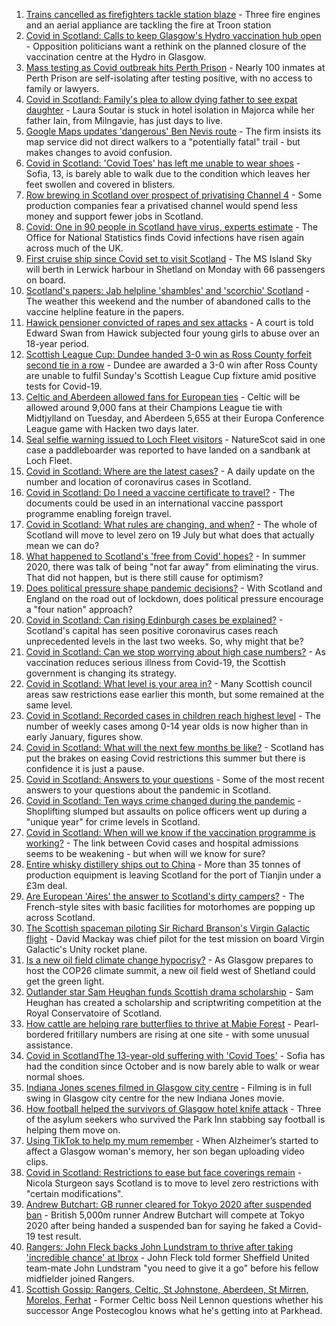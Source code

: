 1. [Trains cancelled as firefighters tackle station blaze](https://www.bbc.co.uk/news/uk-scotland-glasgow-west-57874972) - Three fire engines and an aerial appliance are tackling the fire at Troon station
2. [Covid in Scotland: Calls to keep Glasgow's Hydro vaccination hub open](https://www.bbc.co.uk/news/uk-scotland-glasgow-west-57873556) - Opposition politicians want a rethink on the planned closure of the vaccination centre at the Hydro in Glasgow.
3. [Mass testing as Covid outbreak hits Perth Prison](https://www.bbc.co.uk/news/uk-scotland-tayside-central-57873846) - Nearly 100 inmates at Perth Prison are self-isolating after testing positive, with no access to family or lawyers.
4. [Covid in Scotland: Family's plea to allow dying father to see expat daughter](https://www.bbc.co.uk/news/uk-scotland-glasgow-west-57866679) - Laura Soutar is stuck in hotel isolation in Majorca while her father Iain, from Milngavie, has just days to live.
5. [Google Maps updates 'dangerous' Ben Nevis route](https://www.bbc.co.uk/news/uk-scotland-highlands-islands-57873330) - The firm insists its map service did not direct walkers to a "potentially fatal" trail - but makes changes to avoid confusion.
6. [Covid in Scotland: 'Covid Toes' has left me unable to wear shoes](https://www.bbc.co.uk/news/uk-scotland-57865404) - Sofia, 13, is barely able to walk due to the condition which leaves her feet swollen and covered in blisters.
7. [Row brewing in Scotland over prospect of privatising Channel 4](https://www.bbc.co.uk/news/uk-scotland-scotland-business-57864641) - Some production companies fear a privatised channel would spend less money and support fewer jobs in Scotland.
8. [Covid: One in 90 people in Scotland have virus, experts estimate](https://www.bbc.co.uk/news/uk-scotland-57865803) - The Office for National Statistics finds Covid infections have risen again across much of the UK.
9. [First cruise ship since Covid set to visit Scotland](https://www.bbc.co.uk/news/uk-scotland-highlands-islands-57862638) - The MS Island Sky will berth in Lerwick harbour in Shetland on Monday with 66 passengers on board.
10. [Scotland's papers: Jab helpline 'shambles' and 'scorchio' Scotland](https://www.bbc.co.uk/news/uk-scotland-57871117) - The weather this weekend and the number of abandoned calls to the vaccine helpline feature in the papers.
11. [Hawick pensioner convicted of rapes and sex attacks](https://www.bbc.co.uk/news/uk-scotland-south-scotland-57861959) - A court is told Edward Swan from Hawick subjected four young girls to abuse over an 18-year period.
12. [Scottish League Cup: Dundee handed 3-0 win as Ross County forfeit second tie in a row](https://www.bbc.co.uk/sport/football/57860538) - Dundee are awarded a 3-0 win after Ross County are unable to fulfil Sunday's Scottish League Cup fixture amid positive tests for Covid-19.
13. [Celtic and Aberdeen allowed fans for European ties](https://www.bbc.co.uk/sport/football/57846827) - Celtic will be allowed around 9,000 fans at their Champions League tie with Midtjylland on Tuesday, and Aberdeen 5,655 at their Europa Conference League game with Hacken two days later.
14. [Seal selfie warning issued to Loch Fleet visitors](https://www.bbc.co.uk/news/uk-scotland-highlands-islands-57862633) - NatureScot said in one case a paddleboarder was reported to have landed on a sandbank at Loch Fleet.
15. [Covid in Scotland: Where are the latest cases?](https://www.bbc.co.uk/news/uk-scotland-53511877) - A daily update on the number and location of coronavirus cases in Scotland.
16. [Covid in Scotland: Do I need a vaccine certificate to travel?](https://www.bbc.co.uk/news/uk-scotland-57519070) - The documents could be used in an international vaccine passport programme enabling foreign travel.
17. [Covid in Scotland: What rules are changing, and when?](https://www.bbc.co.uk/news/uk-scotland-53166816) - The whole of Scotland will move to level zero on 19 July but what does that actually mean we can do?
18. [What happened to Scotland's 'free from Covid' hopes?](https://www.bbc.co.uk/news/uk-scotland-57742212) - In summer 2020, there was talk of being "not far away" from eliminating the virus. That did not happen, but is there still cause for optimism?
19. [Does political pressure shape pandemic decisions?](https://www.bbc.co.uk/news/uk-scotland-scotland-politics-57737414) - With Scotland and England on the road out of lockdown, does political pressure encourage a "four nation" approach?
20. [Covid in Scotland: Can rising Edinburgh cases be explained?](https://www.bbc.co.uk/news/uk-scotland-57668976) - Scotland's capital has seen positive coronavirus cases reach unprecedented levels in the last two weeks. So, why might that be?
21. [Covid in Scotland: Can we stop worrying about high case numbers?](https://www.bbc.co.uk/news/uk-scotland-57581952) - As vaccination reduces serious illness from Covid-19, the Scottish government is changing its strategy.
22. [Covid in Scotland: What level is your area in?](https://www.bbc.co.uk/news/uk-scotland-57076243) - Many Scottish council areas saw restrictions ease earlier this month, but some remained at the same level.
23. [Covid in Scotland: Recorded cases in children reach highest level](https://www.bbc.co.uk/news/uk-scotland-57398757) - The number of weekly cases among 0-14 year olds is now higher than in early January, figures show.
24. [Covid in Scotland: What will the next few months be like?](https://www.bbc.co.uk/news/uk-scotland-57500221) - Scotland has put the brakes on easing Covid restrictions this summer but there is confidence it is just a pause.
25. [Covid in Scotland: Answers to your questions](https://www.bbc.co.uk/news/uk-scotland-57361417) - Some of the most recent answers to your questions about the pandemic in Scotland.
26. [Covid in Scotland: Ten ways crime changed during the pandemic](https://www.bbc.co.uk/news/uk-scotland-57357800) - Shoplifting slumped but assaults on police officers went up during a "unique year" for crime levels in Scotland.
27. [Covid in Scotland: When will we know if the vaccination programme is working?](https://www.bbc.co.uk/news/uk-scotland-57328828) - The link between Covid cases and hospital admissions seems to be weakening - but when will we know for sure?
28. [Entire whisky distillery ships out to China](https://www.bbc.co.uk/news/uk-scotland-scotland-business-57825081) - More than 35 tonnes of production equipment is leaving Scotland for the port of Tianjin under a £3m deal.
29. [Are European 'Aires' the answer to Scotland's dirty campers?](https://www.bbc.co.uk/news/uk-scotland-57803377) - The French-style sites with basic facilities for motorhomes are popping up across Scotland.
30. [The Scottish spaceman piloting Sir Richard Branson's Virgin Galactic flight](https://www.bbc.co.uk/news/uk-scotland-highlands-islands-57786412) - David Mackay was chief pilot for the test mission on board Virgin Galactic's Unity rocket plane.
31. [Is a new oil field climate change hypocrisy?](https://www.bbc.co.uk/news/uk-scotland-57762927) - As Glasgow prepares to host the COP26 climate summit, a new oil field west of Shetland could get the green light.
32. [Outlander star Sam Heughan funds Scottish drama scholarship](https://www.bbc.co.uk/news/uk-scotland-57720794) - Sam Heughan has created a scholarship and scriptwriting competition at the Royal Conservatoire of Scotland.
33. [How cattle are helping rare butterflies to thrive at Mabie Forest](https://www.bbc.co.uk/news/uk-scotland-south-scotland-57636202) - Pearl-bordered fritillary numbers are rising at one site - with some unusual assistance.
34. [Covid in ScotlandThe 13-year-old suffering with 'Covid Toes'](https://www.bbc.co.uk/news/uk-scotland-57867125) - Sofia has had the condition since October and is now barely able to walk or wear normal shoes.
35. [Indiana Jones scenes filmed in Glasgow city centre](https://www.bbc.co.uk/news/uk-scotland-57861704) - Filming is in full swing in Glasgow city centre for the new Indiana Jones movie.
36. [How football helped the survivors of Glasgow hotel knife attack](https://www.bbc.co.uk/news/uk-scotland-57841539) - Three of the asylum seekers who survived the Park Inn stabbing say football is helping them move on.
37. [Using TikTok to help my mum remember](https://www.bbc.co.uk/news/uk-scotland-57832429) - When Alzheimer’s started to affect a Glasgow woman's memory, her son began uploading video clips.
38. [Covid in Scotland: Restrictions to ease but face coverings remain](https://www.bbc.co.uk/news/uk-scotland-57826443) - Nicola Sturgeon says Scotland is to move to level zero restrictions with "certain modifications".
39. [Andrew Butchart: GB runner cleared for Tokyo 2020 after suspended ban](https://www.bbc.co.uk/sport/athletics/57872734) - British 5,000m runner Andrew Butchart will compete at Tokyo 2020 after being handed a suspended ban for saying he faked a Covid-19 test result.
40. [Rangers: John Fleck backs John Lundstram to thrive after taking 'incredible chance' at Ibrox](https://www.bbc.co.uk/sport/football/57852626) - John Fleck told former Sheffield United team-mate John Lundstram "you need to give it a go" before his fellow midfielder joined Rangers.
41. [Scottish Gossip: Rangers, Celtic, St Johnstone, Aberdeen, St Mirren, Morelos, Ferhat](https://www.bbc.co.uk/sport/football/57871052) - Former Celtic boss Neil Lennon questions whether his successor Ange Postecoglou knows what he's getting into at Parkhead.
